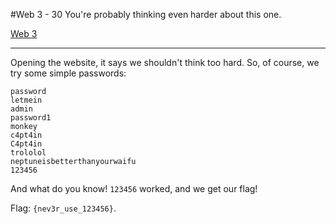 #Web 3 - 30
	You're probably thinking even harder about this one.

[Web 3](http://web.camsctf.com/3/)

--------------------

Opening the website, it says we shouldn't think too hard. So, of course, we try some simple passwords:

	password
	letmein
	admin
	password1
	monkey
	c4pt4in
	C4pt4in
	trololol
	neptuneisbetterthanyourwaifu
	123456

And what do you know! `123456` worked, and we get our flag!

Flag: `{nev3r_use_123456}`.